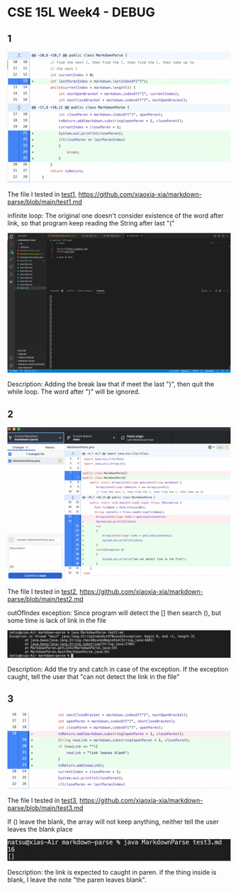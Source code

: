 # CSE 15L Week4 - DEBUG

## 1

![test1change](images/Week4/1stChange.png)

The file I tested in [test1](https://github.com/xiaoxia-xia/markdown-parse/blob/main/test1.md), https://github.com/xiaoxia-xia/markdown-parse/blob/main/test1.md

infinite loop: The original one doesn't consider existence of the word after link, so that program keep reading the String after last "("

![test1Error](images/Week4/1stOutput.png)

Description: Adding the break law that if meet the last ")", then quit the while loop. The word after ")" will be ignored.


## 2 

![test2change](images/Week4/2ndChange.png)

The file I tested in [test2](https://github.com/xiaoxia-xia/markdown-parse/blob/main/test2.md), https://github.com/xiaoxia-xia/markdown-parse/blob/main/test2.md

outOfIndex exception: Since program will detect the [] then search (), but some time is lack of link in the file

![test2Error](images/Week4/2ndOutput.png)

Description: Add the try and catch in case of the exception. If the exception caught, tell the user that "can not detect the link in the file"


## 3

![test3change](images/Week4/3rdChange.png)

The file I tested in [test3](https://github.com/xiaoxia-xia/markdown-parse/blob/main/test3.md), https://github.com/xiaoxia-xia/markdown-parse/blob/main/test3.md

If () leave the blank, the array will not keep anything, neither tell the user leaves the blank place

![testError](images/Week4/3rdOutput.png)

Description: the link is expected to caught in paren. if the thing inside is blank, I leave the note "the paren leaves blank".  